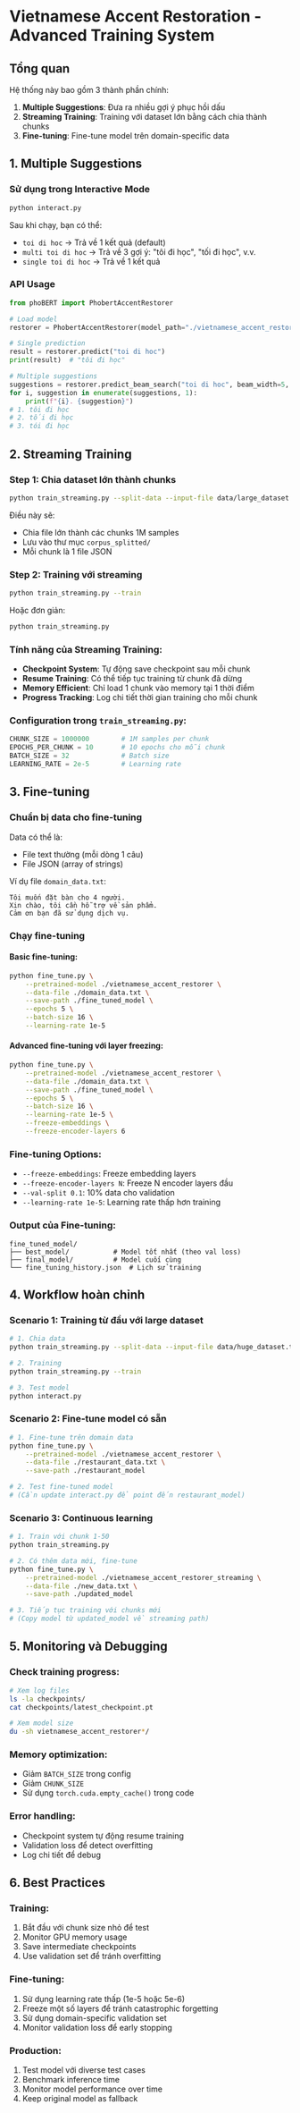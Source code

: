 # Vietnamese Accent Restoration - Advanced Training System

## Tổng quan

Hệ thống này bao gồm 3 thành phần chính:

1. **Multiple Suggestions**: Đưa ra nhiều gợi ý phục hồi dấu
2. **Streaming Training**: Training với dataset lớn bằng cách chia thành chunks
3. **Fine-tuning**: Fine-tune model trên domain-specific data

## 1. Multiple Suggestions

### Sử dụng trong Interactive Mode

```bash
python interact.py
```

Sau khi chạy, bạn có thể:

- `toi di hoc` → Trả về 1 kết quả (default)
- `multi toi di hoc` → Trả về 3 gợi ý: "tôi đi học", "tối đi học", v.v.
- `single toi di hoc` → Trả về 1 kết quả

### API Usage

```python
from phoBERT import PhobertAccentRestorer

# Load model
restorer = PhobertAccentRestorer(model_path="./vietnamese_accent_restorer", syllable_vocab=vocab)

# Single prediction
result = restorer.predict("toi di hoc")
print(result)  # "tôi đi học"

# Multiple suggestions
suggestions = restorer.predict_beam_search("toi di hoc", beam_width=5, num_suggestions=3)
for i, suggestion in enumerate(suggestions, 1):
    print(f"{i}. {suggestion}")
# 1. tôi đi học
# 2. tối đi học
# 3. tói đi học
```

## 2. Streaming Training

### Step 1: Chia dataset lớn thành chunks

```bash
python train_streaming.py --split-data --input-file data/large_dataset.txt --chunk-size 1000000
```

Điều này sẽ:

- Chia file lớn thành các chunks 1M samples
- Lưu vào thư mục `corpus_splitted/`
- Mỗi chunk là 1 file JSON

### Step 2: Training với streaming

```bash
python train_streaming.py --train
```

Hoặc đơn giản:

```bash
python train_streaming.py
```

### Tính năng của Streaming Training:

- **Checkpoint System**: Tự động save checkpoint sau mỗi chunk
- **Resume Training**: Có thể tiếp tục training từ chunk đã dừng
- **Memory Efficient**: Chỉ load 1 chunk vào memory tại 1 thời điểm
- **Progress Tracking**: Log chi tiết thời gian training cho mỗi chunk

### Configuration trong `train_streaming.py`:

```python
CHUNK_SIZE = 1000000        # 1M samples per chunk
EPOCHS_PER_CHUNK = 10       # 10 epochs cho mỗi chunk
BATCH_SIZE = 32             # Batch size
LEARNING_RATE = 2e-5        # Learning rate
```

## 3. Fine-tuning

### Chuẩn bị data cho fine-tuning

Data có thể là:

- File text thường (mỗi dòng 1 câu)
- File JSON (array of strings)

Ví dụ file `domain_data.txt`:

```
Tôi muốn đặt bàn cho 4 người.
Xin chào, tôi cần hỗ trợ về sản phẩm.
Cảm ơn bạn đã sử dụng dịch vụ.
```

### Chạy fine-tuning

#### Basic fine-tuning:

```bash
python fine_tune.py \
    --pretrained-model ./vietnamese_accent_restorer \
    --data-file ./domain_data.txt \
    --save-path ./fine_tuned_model \
    --epochs 5 \
    --batch-size 16 \
    --learning-rate 1e-5
```

#### Advanced fine-tuning với layer freezing:

```bash
python fine_tune.py \
    --pretrained-model ./vietnamese_accent_restorer \
    --data-file ./domain_data.txt \
    --save-path ./fine_tuned_model \
    --epochs 5 \
    --batch-size 16 \
    --learning-rate 1e-5 \
    --freeze-embeddings \
    --freeze-encoder-layers 6
```

### Fine-tuning Options:

- `--freeze-embeddings`: Freeze embedding layers
- `--freeze-encoder-layers N`: Freeze N encoder layers đầu
- `--val-split 0.1`: 10% data cho validation
- `--learning-rate 1e-5`: Learning rate thấp hơn training

### Output của Fine-tuning:

```
fine_tuned_model/
├── best_model/           # Model tốt nhất (theo val loss)
├── final_model/          # Model cuối cùng
└── fine_tuning_history.json  # Lịch sử training
```

## 4. Workflow hoàn chỉnh

### Scenario 1: Training từ đầu với large dataset

```bash
# 1. Chia data
python train_streaming.py --split-data --input-file data/huge_dataset.txt

# 2. Training
python train_streaming.py --train

# 3. Test model
python interact.py
```

### Scenario 2: Fine-tune model có sẵn

```bash
# 1. Fine-tune trên domain data
python fine_tune.py \
    --pretrained-model ./vietnamese_accent_restorer \
    --data-file ./restaurant_data.txt \
    --save-path ./restaurant_model

# 2. Test fine-tuned model
# (Cần update interact.py để point đến restaurant_model)
```

### Scenario 3: Continuous learning

```bash
# 1. Train với chunk 1-50
python train_streaming.py

# 2. Có thêm data mới, fine-tune
python fine_tune.py \
    --pretrained-model ./vietnamese_accent_restorer_streaming \
    --data-file ./new_data.txt \
    --save-path ./updated_model

# 3. Tiếp tục training với chunks mới
# (Copy model từ updated_model về streaming path)
```

## 5. Monitoring và Debugging

### Check training progress:

```bash
# Xem log files
ls -la checkpoints/
cat checkpoints/latest_checkpoint.pt

# Xem model size
du -sh vietnamese_accent_restorer*/
```

### Memory optimization:

- Giảm `BATCH_SIZE` trong config
- Giảm `CHUNK_SIZE`
- Sử dụng `torch.cuda.empty_cache()` trong code

### Error handling:

- Checkpoint system tự động resume training
- Validation loss để detect overfitting
- Log chi tiết để debug

## 6. Best Practices

### Training:

1. Bắt đầu với chunk size nhỏ để test
2. Monitor GPU memory usage
3. Save intermediate checkpoints
4. Use validation set để tránh overfitting

### Fine-tuning:

1. Sử dụng learning rate thấp (1e-5 hoặc 5e-6)
2. Freeze một số layers để tránh catastrophic forgetting
3. Sử dụng domain-specific validation set
4. Monitor validation loss để early stopping

### Production:

1. Test model với diverse test cases
2. Benchmark inference time
3. Monitor model performance over time
4. Keep original model as fallback
